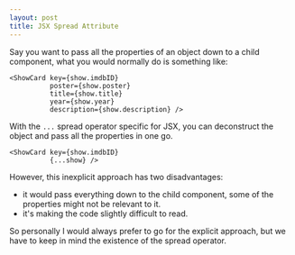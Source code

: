 ```yaml
---
layout: post
title: JSX Spread Attribute
---
```


Say you want to pass all the properties of an object down to a child component, what you would normally do is something like:
```
<ShowCard key={show.imdbID}
          poster={show.poster}
          title={show.title}
          year={show.year}
          description={show.description} />
```
With the `...` spread operator specific for JSX, you can deconstruct the object and pass all the properties in one go.
```
<ShowCard key={show.imdbID}
          {...show} />
```
However, this inexplicit approach has two disadvantages:

- it would pass everything down to the child component, some of the properties might not be relevant to it.
- it's making the code slightly difficult to read.

So personally I would always prefer to go for the explicit approach, but we have to keep in mind the existence of the spread operator.